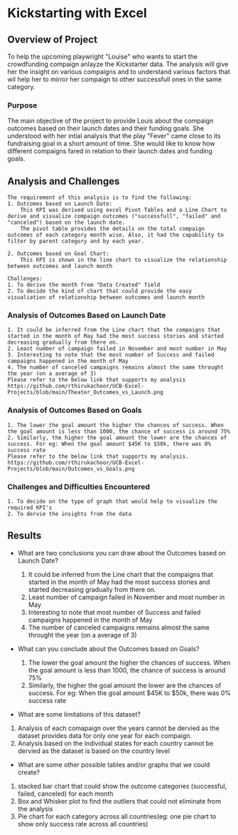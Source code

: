 # Kickstarting with Excel

## Overview of Project
To help the upcoming playwright "Louise" who wants to start the crowdfunding compaign anlayze the Kickstarter data. The analysis will give her the insight on various compaigns and to understand various factors that 
wil help her to mirror her compaign to other successfull ones in the same category.

### Purpose
The main objective of the project to provide Louis about the compaign outcomes based on their launch dates and their funding goals. She understood with her intial analysis that the play "Fever" came close to its fundraising goal in a short amount of time. She would like to know how different compaigns fared in relation to their launch dates and funding goals.

## Analysis and Challenges
    The requirement of this analysis is to find the following:
    1. Outcomes based on Launch Date:
        This KPI was derived using excel Pivot Tables and a Line Chart to derive and visualize compaign outcomes ("successfull", "failed" and "canceled") based on the launch date.
        The pivot table provides the details on the total compaign outcomes of each category month wise. Also, it had the capability to filter by parent category and by each year.        

    2. Outcomes based on Goal Chart:
        This KPI is shown in the line chart to visualize the relationship between outcomes and launch month

    Challenges:
    1. To derive the month from "Data Created" field
    2. To decide the kind of chart that could provide the easy visualiation of relationship between outcomes and launch month

### Analysis of Outcomes Based on Launch Date
    1. It could be inferred from the Line chart that the compaigns that started in the month of May had the most success stories and started decreasing gradually from there on.
    2. Least number of campaign failed in November and most number in May
    3. Interesting to note that the most number of Success and failed campaigns happened in the month of May
    4. The number of canceled campaigns remains almost the same throught the year (on a average of 3)
    Please refer to the below link that supports my analysis
    https://github.com/rthirukachoor/UCB-Excel-Projects/blob/main/Theater_Outcomes_vs_Launch.png

### Analysis of Outcomes Based on Goals
    1. The lower the goal amount the higher the chances of success. When the goal amount is less than 1000, the chance of success is around 75%
    2. Similarly, the higher the goal amount the lower are the chances of success. For eg: When the goal amount $45K to $50k, there was 0% success rate
    Please refer to the below link that supports my analysis.
    https://github.com/rthirukachoor/UCB-Excel-Projects/blob/main/Outcomes_vs_Goals.png

### Challenges and Difficulties Encountered
    1. To decide on the type of graph that would help to visualize the required KPI's
    2. To dervie the insights from the data


## Results

- What are two conclusions you can draw about the Outcomes based on Launch Date?
    1. It could be inferred from the Line chart that the compaigns that started in the month of May had the most success stories and started decreasing gradually from there on.
    2. Least number of campaign failed in November and most number in May
    3. Interesting to note that most number of Success and failed campaigns happened in the month of May
    4. The number of canceled campaigns remains almost the same throught the year (on a average of 3)

- What can you conclude about the Outcomes based on Goals?
    1. The lower the goal amount the higher the chances of success. When the goal amount is less than 1000, the chance of success is around 75%
    2. Similarly, the higher the goal amount the lower are the chances of success. For eg: When the goal amount $45K to $50k, there was 0% success rate

- What are some limitations of this dataset?
1. Analysis of each comapaign over the years cannot be dervied as the dataset provides data for only one year for each compaign.
2. Analysis based on the individual states for each country cannot be dervied as the dataset is based on the country level

- What are some other possible tables and/or graphs that we could create?
1. stacked bar chart that could show the outcome categories (successful, failed, canceled) for each month
2. Box and Whisker plot to find the outliers that could not eliminate from the analysis
3. Pie chart for each category across all countries(eg: one pie chart to show only success rate across all countries)






